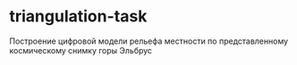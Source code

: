# triangulation-task
Построение цифровой модели рельефа местности  по представленному космическому снимку горы Эльбрус
